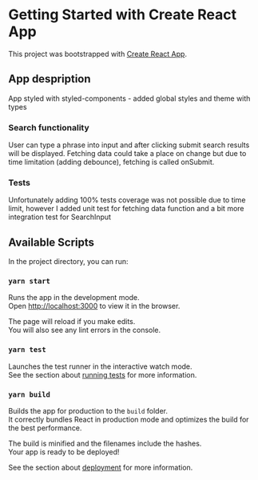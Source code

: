 # Getting Started with Create React App

This project was bootstrapped with [Create React App](https://github.com/facebook/create-react-app).

## App despription
App styled with styled-components - added global styles and theme with types

### Search functionality
User can type a phrase into input and after clicking submit search results will be displayed. Fetching data could take a place on change but due to time limitation (adding debounce), fetching is called onSubmit.

### Tests
Unfortunately adding 100% tests coverage was not possible due to time limit, however I added unit test for fetching data function and a bit more integration test for SearchInput


## Available Scripts

In the project directory, you can run:

### `yarn start`

Runs the app in the development mode.\
Open [http://localhost:3000](http://localhost:3000) to view it in the browser.

The page will reload if you make edits.\
You will also see any lint errors in the console.

### `yarn test`

Launches the test runner in the interactive watch mode.\
See the section about [running tests](https://facebook.github.io/create-react-app/docs/running-tests) for more information.

### `yarn build`

Builds the app for production to the `build` folder.\
It correctly bundles React in production mode and optimizes the build for the best performance.

The build is minified and the filenames include the hashes.\
Your app is ready to be deployed!

See the section about [deployment](https://facebook.github.io/create-react-app/docs/deployment) for more information.


